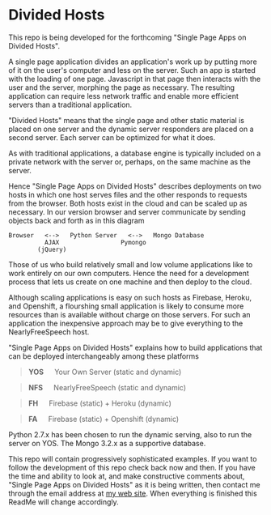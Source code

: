 Divided Hosts
=====================

This repo is being developed for the forthcoming "Single Page
Apps on Divided Hosts".
 
A single page application divides an application's work up by 
putting more of it on the user's computer and less on the server.  Such an app is started
with the loading of one
page.  Javascript in that page then interacts with the user and the server,
morphing the page as necessary. The resulting application
can require less network traffic and enable more efficient servers than a traditional application.  

"Divided Hosts" means that the single page and other static material
is placed on one server and the dynamic server responders are placed
on a second server.  Each server can be optimized for what it does.

As with traditional applications, a database
engine is typically included on a private network with the server
or, perhaps, on the same machine as the server.

Hence "Single Page Apps on Divided Hosts" describes deployments on
two hosts in which one host serves files and the other responds to
requests from the browser.   Both hosts exist in the cloud and can
be scaled up as necessary.   In our version browser and server communicate by sending objects back and forth as in this diagram

```
Browser   <-->   Python Server   <-->   Mongo Database
          AJAX                 Pymongo
        (jQuery)             
```

Those of us who build relatively small and low volume applications like to 
work entirely on our own computers.  Hence the
need for a development process that lets us create on one machine and then
deploy to the cloud. 

Although scaling applications is easy on such hosts as Firebase, Heroku, and Openshift,
a flourshing small application is likely to consume more
resources than is available without charge on those servers. For such an application the inexpensive approach may be to give everything to the NearlyFreeSpeech host.

"Single Page Apps on Divided Hosts" explains how to build
applications that can be deployed interchangeably among 
these platforms

> **YOS**`   `Your Own Server  (static and dynamic)

> **NFS**`   `NearlyFreeSpeech  (static and dynamic)

> **FH**`   `Firebase (static) + Heroku (dynamic)

> **FA**`   `Firebase (static) + Openshift (dynamic)

Python 2.7.x has been chosen to run the dynamic serving, also to run
the server on YOS.  The Mongo 3.2.x  as a supportive database. 

This repo will contain progressively sophisticated examples.  If you want to follow the development of this repo 
check back now and then.   If you have the time and ability to look at, and make constructive comments about, "Single Page Apps on Divided Hosts" as it is being written, then contact me through the email address at [my web site](http://www.jazimmer.net).  When everything is finished this ReadMe will change accordingly.

